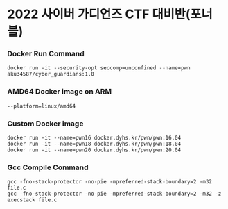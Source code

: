 # 2022 사이버 가디언즈 CTF 대비반(포너블)
### Docker Run Command
    docker run -it --security-opt seccomp=unconfined --name=pwn aku34587/cyber_guardians:1.0
    
### AMD64 Docker image on ARM
    --platform=linux/amd64
    
### Custom Docker image
    docker run -it --name=pwn16 docker.dyhs.kr/pwn/pwn:16.04
    docker run -it --name=pwn18 docker.dyhs.kr/pwn/pwn:18.04
    docker run -it --name=pwn20 docker.dyhs.kr/pwn/pwn:20.04

### Gcc Compile Command
    gcc -fno-stack-protector -no-pie -mpreferred-stack-boundary=2 -m32 file.c
    gcc -fno-stack-protector -no-pie -mpreferred-stack-boundary=2 -m32 -z execstack file.c
